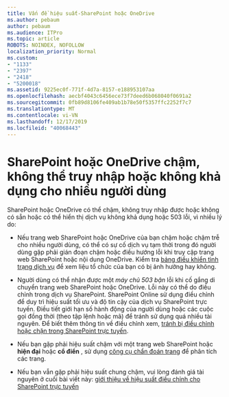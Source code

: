 ```yaml
---
title: Vấn đề hiệu suất-SharePoint hoặc OneDrive
ms.author: pebaum
author: pebaum
ms.audience: ITPro
ms.topic: article
ROBOTS: NOINDEX, NOFOLLOW
localization_priority: Normal
ms.custom:
- "1133"
- "2397"
- "2418"
- "5200018"
ms.assetid: 9225ec0f-771f-4d7a-8157-e188953107aa
ms.openlocfilehash: aecbf4043c6456ece73f7deed6b068040f0691a2
ms.sourcegitcommit: 0fb89d8106fe409ab1b78e50f5357ffc2252f7c7
ms.translationtype: MT
ms.contentlocale: vi-VN
ms.lasthandoff: 12/17/2019
ms.locfileid: "40068443"
---
```

# <a name="sharepoint-or-onedrive-slow-inaccessible-or-unavailable-for-multiple-users"></a>SharePoint hoặc OneDrive chậm, không thể truy nhập hoặc không khả dụng cho nhiều người dùng

SharePoint hoặc OneDrive có thể chậm, không truy nhập được hoặc không có sẵn hoặc có thể hiển thị dịch vụ không khả dụng hoặc 503 lỗi, vì nhiều lý do:
  
- Nếu trang web SharePoint hoặc OneDrive của bạn chậm hoặc chậm trễ cho nhiều người dùng, có thể có sự cố dịch vụ tạm thời trong đó người dùng gặp phải gián đoạn chậm hoặc điều hướng lỗi khi truy cập trang web SharePoint hoặc nội dung OneDrive. Kiểm tra [bảng điều khiển tình trạng dịch vụ](https://admin.microsoft.com/AdminPortal/Home#/servicehealth) để xem liệu tổ chức của bạn có bị ảnh hưởng hay không.
  
- Người dùng có thể nhận được một *máy chủ 503 bận* lỗi khi cố gắng di chuyển trang web SharePoint hoặc OneDrive. Lỗi này có thể do điều chỉnh trong dịch vụ SharePoint. SharePoint Online sử dụng điều chỉnh để duy trì hiệu suất tối ưu và độ tin cậy của dịch vụ SharePoint trực tuyến. Điều tiết giới hạn số hành động của người dùng hoặc các cuộc gọi đồng thời (theo tập lệnh hoặc mã) để tránh sử dụng quá nhiều tài nguyên. Để biết thêm thông tin về điều chỉnh xem, [tránh bị điều chỉnh hoặc chặn trong SharePoint trực tuyến](https://docs.microsoft.com/sharepoint/dev/general-development/how-to-avoid-getting-throttled-or-blocked-in-sharepoint-online).

- Nếu bạn gặp phải hiệu suất chậm với một trang web SharePoint hoặc **hiện đại** hoặc **cổ điển** , sử dụng [công cụ chẩn đoán trang](https://aka.ms/perftool) để phân tích các trang.
  
- Nếu bạn vẫn gặp phải hiệu suất chung chậm, vui lòng đánh giá tài nguyên ở cuối bài viết này: [giới thiệu về hiệu suất điều chỉnh cho SharePoint trực tuyến](https://go.microsoft.com/fwlink/?linkid=2024334)
  